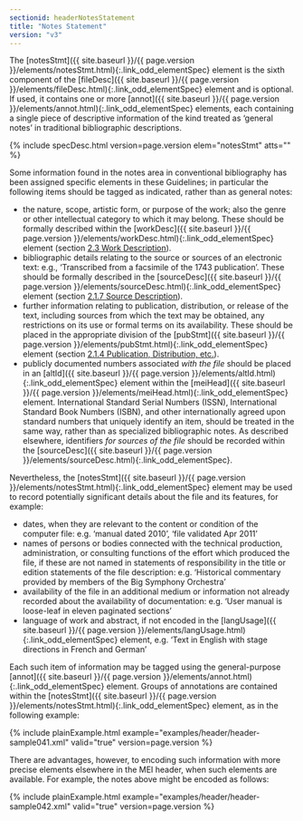 ```yaml
---
sectionid: headerNotesStatement
title: "Notes Statement"
version: "v3"
---
```




The [notesStmt]({{ site.baseurl }}/{{ page.version }}/elements/notesStmt.html){:.link_odd_elementSpec} element is the sixth component of the [fileDesc]({{ site.baseurl }}/{{ page.version }}/elements/fileDesc.html){:.link_odd_elementSpec} element and is optional. If used, it contains one or more [annot]({{ site.baseurl }}/{{ page.version }}/elements/annot.html){:.link_odd_elementSpec} elements, each containing a single piece of descriptive information of the
kind treated as ‘general notes’ in traditional bibliographic descriptions.



{% include specDesc.html version=page.version elem="notesStmt" atts="" %}



Some information found in the notes area in conventional bibliography has been assigned
specific elements in these Guidelines; in particular the following items should be
tagged as
indicated, rather than as general notes:


- the nature, scope, artistic form, or purpose of the work; also the genre or other
intellectual category to which it may belong. These should be formally described within
the [workDesc]({{ site.baseurl }}/{{ page.version }}/elements/workDesc.html){:.link_odd_elementSpec} element (section <a class="link_ptr" title="Work Description" href="{{ site.baseurl }}/{{ page.version }}/guidelines/header.html#headerWorkDescription">2.3 Work Description</a>).
- bibliographic details relating to the source or sources of an electronic text: e.g.,
‘Transcribed from a facsimile of the 1743 publication’. These should be formally described
in the [sourceDesc]({{ site.baseurl }}/{{ page.version }}/elements/sourceDesc.html){:.link_odd_elementSpec} element (section 
<a class="link_ptr" title="Source Description" href="{{ site.baseurl }}/{{ page.version }}/guidelines/header.html#headerSourceDescription">2.1.7 Source Description</a>).
- further information relating to publication, distribution, or release of the text,
including sources from which the text may be obtained, any restrictions on its use
or
formal terms on its availability. These should be placed in the appropriate division
of
the [pubStmt]({{ site.baseurl }}/{{ page.version }}/elements/pubStmt.html){:.link_odd_elementSpec} element (section 
<a class="link_ptr" title="Publication, Distribution, etc." href="{{ site.baseurl }}/{{ page.version }}/guidelines/header.html#headerPublicationDistribution">2.1.4 Publication, Distribution, etc.</a>).
- publicly documented numbers associated *with the file* should be placed in
an [altId]({{ site.baseurl }}/{{ page.version }}/elements/altId.html){:.link_odd_elementSpec} element within the [meiHead]({{ site.baseurl }}/{{ page.version }}/elements/meiHead.html){:.link_odd_elementSpec} element.
International Standard Serial Numbers (ISSN), International Standard Book Numbers
(ISBN),
and other internationally agreed upon standard numbers that uniquely identify an item,
should be treated in the same way, rather than as specialized bibliographic notes.
As
described elsewhere, identifiers *for sources of the file* should be recorded
within the [sourceDesc]({{ site.baseurl }}/{{ page.version }}/elements/sourceDesc.html){:.link_odd_elementSpec}.

Nevertheless, the [notesStmt]({{ site.baseurl }}/{{ page.version }}/elements/notesStmt.html){:.link_odd_elementSpec} element may be used to record potentially
significant details about the file and its features, for example:


- dates, when they are relevant to the content or condition of the computer file: e.g.
‘manual dated 2010’, ‘file validated Apr 2011’
- names of persons or bodies connected with the technical production, administration,
or
consulting functions of the effort which produced the file, if these are not named
in
statements of responsibility in the title or edition statements of the file description:
e.g. ‘Historical commentary provided by members of the Big Symphony Orchestra’
- availability of the file in an additional medium or information not already recorded
about the availability of documentation: e.g. ‘User manual is loose-leaf in eleven
paginated sections’
- language of work and abstract, if not encoded in the [langUsage]({{ site.baseurl }}/{{ page.version }}/elements/langUsage.html){:.link_odd_elementSpec}
element, e.g. ‘Text in English with stage directions in French and German’

Each such item of information may be tagged using the general-purpose [annot]({{ site.baseurl }}/{{ page.version }}/elements/annot.html){:.link_odd_elementSpec} element. Groups of annotations are contained within the [notesStmt]({{ site.baseurl }}/{{ page.version }}/elements/notesStmt.html){:.link_odd_elementSpec} element, as in the following example:

{% include plainExample.html example="examples/header/header-sample041.xml" valid="true" version=page.version %}

There are advantages, however, to encoding such information with more precise elements
elsewhere in the MEI header, when such elements are available. For example, the notes
above
might be encoded as follows:

{% include plainExample.html example="examples/header/header-sample042.xml" valid="true" version=page.version %}

